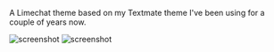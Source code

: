 A Limechat theme based on my Textmate theme I've been using for a couple of years now.  

![screenshot](http://github.com/jschoolcraft/Limechat-Themes/raw/master/RedKnight/RedKnight.png)
![screenshot](http://github.com/pjammer/Limechat-Themes/raw/master/RedKnight/RedKnight.png)